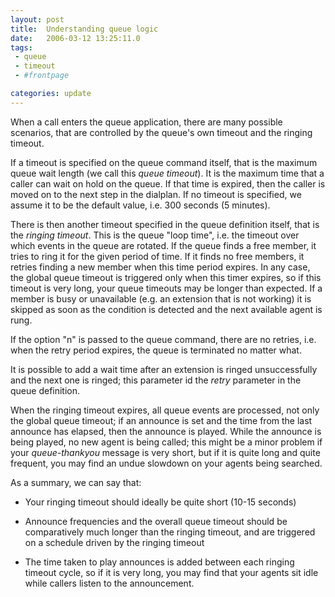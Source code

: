 ```yaml
---
layout: post
title:  Understanding queue logic
date:   2006-03-12 13:25:11.0
tags:
 - queue
 - timeout
 - #frontpage

categories: update
---
```


When a call enters the queue application, there are many possible scenarios, that are controlled by the queue's own timeout and the ringing timeout.

If a timeout is specified on the queue command itself, that is the maximum queue wait length (we call this *queue timeout*). It is the maximum time that a caller can wait on hold on the queue. If that time is expired, then the caller is moved on to the next step in the dialplan. If no timeout is specified, we assume it to be the default value, i.e. 300 seconds (5 minutes).

There is then another timeout specified in the queue definition itself, that is the *ringing timeout*. This is the queue "loop time", i.e. the timeout over which events in the queue are rotated. If the queue finds a free member, it tries to ring it for the given period of time. If it finds no free members, it retries finding a new member when this time period expires. In any case, the global queue timeout is triggered only when this timer expires, so if this timeout is very long, your queue timeouts may be longer than expected. If a member is busy or unavailable (e.g. an extension that is not working) it is skipped as soon as the condition is detected and the next available agent is rung.

If the option "n" is passed to the queue command, there are no retries, i.e. when the retry period expires, the queue is terminated no matter what. 

It is possible to add a wait time after an extension is ringed unsuccessfully and the next one is ringed; this parameter id the *retry* parameter in the queue definition.

When the ringing timeout expires, all queue events are processed, not only the global queue timeout; if an announce is set and the time from the last announce has elapsed, then the announce is played. While the announce is being played, no new agent is being called; this might be a minor problem if your *queue-thankyou* message is very short, but if it is quite long and quite frequent, you may find an undue slowdown on your agents being searched. 

As a summary, we can say that:

* Your ringing timeout should ideally be quite short (10-15 seconds)

* Announce frequencies and the overall queue timeout should be comparatively much longer than the ringing timeout, and are triggered on a schedule driven by the ringing timeout

* The time taken to play announces is added between each ringing timeout cycle, so if it is very long, you may find that your agents sit idle while callers listen to the announcement.







